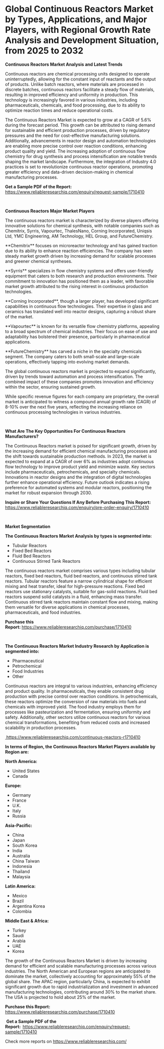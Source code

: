 <p><h1>Global Continuous Reactors Market by Types, Applications, and Major Players, with Regional Growth Rate Analysis and Development Situation, from 2025 to 2032</h1></p><p><strong>Continuous Reactors Market Analysis and Latest Trends</strong></p>
<p><p>Continuous reactors are chemical processing units designed to operate uninterruptedly, allowing for the constant input of reactants and the output of products. Unlike batch reactors, where materials are processed in discrete batches, continuous reactors facilitate a steady flow of materials, resulting in improved efficiency and uniformity in production. This technology is increasingly favored in various industries, including pharmaceuticals, chemicals, and food processing, due to its ability to optimize reaction times and reduce operational costs.</p><p>The Continuous Reactors Market is expected to grow at a CAGR of 5.6% during the forecast period. This growth can be attributed to rising demand for sustainable and efficient production processes, driven by regulatory pressures and the need for cost-effective manufacturing solutions. Additionally, advancements in reactor design and automation technologies are enabling more precise control over reaction conditions, enhancing product quality and yield. The increasing adoption of continuous flow chemistry for drug synthesis and process intensification are notable trends shaping the market landscape. Furthermore, the integration of Industry 4.0 practices is set to revolutionize continuous reactor operations, promoting greater efficiency and data-driven decision-making in chemical manufacturing processes.</p></p>
<p><strong>Get a Sample PDF of the Report:&nbsp;</strong> <a href="https://www.reliableresearchiq.com/enquiry/request-sample/1710410?utm_campaign=904&utm_medium=2&utm_source=Github&utm_content=ia&utm_term=10012025&utm_id=continuous-reactors">https://www.reliableresearchiq.com/enquiry/request-sample/1710410</a></p>
<p>&nbsp;</p>
<p><strong>Continuous Reactors Major Market Players</strong></p>
<p><p>The continuous reactors market is characterized by diverse players offering innovative solutions for chemical synthesis, with notable companies such as Chemitrix, Syrris, Vapourtec, ThalesNano, Corning Incorporated, Uniqsis Ltd, YMC Engineering, AM Technology, HEL Group, and FutureChemistry.</p><p>**Chemitrix** focuses on microreactor technology and has gained traction due to its ability to enhance reaction efficiencies. The company has seen steady market growth driven by increasing demand for scalable processes and greener chemical syntheses.</p><p>**Syrris** specializes in flow chemistry systems and offers user-friendly equipment that caters to both research and production environments. Their commitment to innovation has positioned them as a leader, with favorable market growth attributed to the rising interest in continuous production technologies.</p><p>**Corning Incorporated**, though a larger player, has developed significant capabilities in continuous flow technologies. Their expertise in glass and ceramics has translated well into reactor designs, capturing a robust share of the market. </p><p>**Vapourtec** is known for its versatile flow chemistry platforms, appealing to a broad spectrum of chemical industries. Their focus on ease of use and adaptability has bolstered their presence, particularly in pharmaceutical applications.</p><p>**FutureChemistry** has carved a niche in the specialty chemicals segment. The company caters to both small-scale and large-scale operations, effectively tapping into evolving market demands.</p><p>The global continuous reactors market is projected to expand significantly, driven by trends toward automation and process intensification. The combined impact of these companies promotes innovation and efficiency within the sector, ensuring sustained growth.</p><p>While specific revenue figures for each company are proprietary, the overall market is anticipated to witness a compound annual growth rate (CAGR) of 8-10% over the next five years, reflecting the increasing reliance on continuous processing technologies in various industries.</p></p>
<p>&nbsp;</p>
<p><strong>What Are The Key Opportunities For Continuous Reactors Manufacturers?</strong></p>
<p><p>The Continuous Reactors market is poised for significant growth, driven by the increasing demand for efficient chemical manufacturing processes and the shift towards sustainable production methods. In 2023, the market is expected to expand at a CAGR of over 6% as industries adopt continuous flow technology to improve product yield and minimize waste. Key sectors include pharmaceuticals, petrochemicals, and specialty chemicals. Innovations in reactor designs and the integration of digital technologies further enhance operational efficiency. Future outlook indicates a rising preference for automated systems and modular reactors, positioning the market for robust expansion through 2030.</p></p>
<p><strong>Inquire or Share Your Questions If Any Before Purchasing This Report:</strong> <a href="https://www.reliableresearchiq.com/enquiry/pre-order-enquiry/1710410?utm_campaign=904&utm_medium=2&utm_source=Github&utm_content=ia&utm_term=10012025&utm_id=continuous-reactors">https://www.reliableresearchiq.com/enquiry/pre-order-enquiry/1710410</a></p>
<p>&nbsp;</p>
<p><strong>Market Segmentation</strong></p>
<p><strong>The Continuous Reactors Market Analysis by types is segmented into:</strong></p>
<p><ul><li>Tubular Reactors</li><li>Fixed Bed Reactors</li><li>Fluid Bed Reactors</li><li>Continuous Stirred Tank Reactors</li></ul></p>
<p><p>The continuous reactors market comprises various types including tubular reactors, fixed bed reactors, fluid bed reactors, and continuous stirred tank reactors. Tubular reactors feature a narrow cylindrical shape for efficient mixing and heat transfer, ideal for high-pressure reactions. Fixed bed reactors use stationary catalysts, suitable for gas-solid reactions. Fluid bed reactors suspend solid catalysts in a fluid, enhancing mass transfer. Continuous stirred tank reactors maintain constant flow and mixing, making them versatile for diverse applications in chemical processes, pharmaceuticals, and food industries.</p></p>
<p><strong>Purchase this Report:&nbsp;</strong><a href="https://www.reliableresearchiq.com/purchase/1710410?utm_campaign=904&utm_medium=2&utm_source=Github&utm_content=ia&utm_term=10012025&utm_id=continuous-reactors">https://www.reliableresearchiq.com/purchase/1710410</a></p>
<p>&nbsp;</p>
<p><strong>The Continuous Reactors Market Industry Research by Application is segmented into:</strong></p>
<p><ul><li>Pharmaceutical</li><li>Petrochemical</li><li>Food Industries</li><li>Other</li></ul></p>
<p><p>Continuous reactors are integral to various industries, enhancing efficiency and product quality. In pharmaceuticals, they enable consistent drug production with precise control over reaction conditions. In petrochemicals, these reactors optimize the conversion of raw materials into fuels and chemicals  with improved yield. The food industry employs them for processes like pasteurization and fermentation, ensuring uniformity and safety. Additionally, other sectors utilize continuous reactors for various chemical transformations, benefiting from reduced costs and increased scalability in production processes.</p></p>
<p><a href="https://www.reliableresearchiq.com/continuous-reactors-r1710410?utm_campaign=904&utm_medium=2&utm_source=Github&utm_content=ia&utm_term=10012025&utm_id=continuous-reactors">&nbsp;https://www.reliableresearchiq.com/continuous-reactors-r1710410</a></p>
<p><strong>In terms of Region, the Continuous Reactors Market Players available by Region are:</strong></p>
<p>
    <p> <strong> North America: </strong>
        <ul>
            <li>United States</li>
            <li>Canada</li>
        </ul>
        </p> 
    <p> <strong> Europe: </strong>
        <ul>
            <li>Germany</li>
            <li>France</li>
            <li>U.K.</li>
            <li>Italy</li>
            <li>Russia</li>
        </ul>
        </p> 
    <p> <strong> Asia-Pacific: </strong>
        <ul>
            <li>China</li>
            <li>Japan</li>
            <li>South Korea</li>
            <li>India</li>
            <li>Australia</li>
            <li>China Taiwan</li>
            <li>Indonesia</li>
            <li>Thailand</li>
            <li>Malaysia</li>
        </ul>
        </p> 
    <p> <strong> Latin America: </strong>
        <ul>
            <li>Mexico</li>
            <li>Brazil</li>
            <li>Argentina Korea</li>
            <li>Colombia</li>
        </ul>
        </p> 
    <p> <strong> Middle East & Africa: </strong>
        <ul>
            <li>Turkey</li>
            <li>Saudi</li>
            <li>Arabia</li>
            <li>UAE</li>
            <li>Korea</li>
        </ul>
    </p>
    </p>
<p><p>The growth of the Continuous Reactors Market is driven by increasing demand for efficient and scalable manufacturing processes across various industries. The North American and European regions are anticipated to dominate the market, collectively accounting for approximately 55% of the global share. The APAC region, particularly China, is expected to exhibit significant growth due to rapid industrialization and investment in advanced manufacturing technologies, contributing around 30% to the market share. The USA is projected to hold about 25% of the market.</p></p>
<p><strong>Purchase this Report: </strong><a href="https://www.reliableresearchiq.com/purchase/1710410?utm_campaign=904&utm_medium=2&utm_source=Github&utm_content=ia&utm_term=10012025&utm_id=continuous-reactors">https://www.reliableresearchiq.com/purchase/1710410</a></p>
<p>&nbsp;<strong>Get a Sample PDF of the Report:&nbsp;&nbsp;</strong><a href="https://www.reliableresearchiq.com/enquiry/request-sample/1710410?utm_campaign=904&utm_medium=2&utm_source=Github&utm_content=ia&utm_term=10012025&utm_id=continuous-reactors">https://www.reliableresearchiq.com/enquiry/request-sample/1710410</a></p>
<p><strong></strong></p>
<p>Check more reports on <a href="https://www.reliableresearchiq.com/?utm_campaign=904&utm_medium=2&utm_source=Github&utm_content=ia&utm_term=10012025&utm_id=continuous-reactors">https://www.reliableresearchiq.com/</a></p>